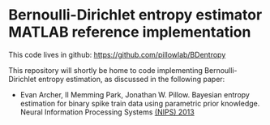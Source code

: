 Bernoulli-Dirichlet entropy estimator MATLAB reference implementation
=====================================================

This code lives in github: https://github.com/pillowlab/BDentropy

This repository will shortly be home to code implementing Bernoulli-Dirichlet entropy estimation, as discussed in the following paper:

- Evan Archer, Il Memming Park, Jonathan W. Pillow. Bayesian entropy estimation for binary spike train data using parametric prior knowledge. Neural Information Processing Systems [(NIPS) 2013](http://books.nips.cc/nips26.html)


